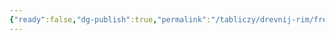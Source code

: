 ```yaml
---
{"ready":false,"dg-publish":true,"permalink":"/tabliczy/drevnij-rim/freski-villy-livii/","dgPassFrontmatter":true}
---
```



